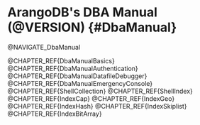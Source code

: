 ArangoDB's DBA Manual (@VERSION) {#DbaManual}
=============================================

@NAVIGATE_DbaManual

@CHAPTER_REF{DbaManualBasics}
@CHAPTER_REF{DbaManualAuthentication}
@CHAPTER_REF{DbaManualDatafileDebugger}
@CHAPTER_REF{DbaManualEmergencyConsole}
@CHAPTER_REF{ShellCollection}
@CHAPTER_REF{ShellIndex}
@CHAPTER_REF{IndexCap}
@CHAPTER_REF{IndexGeo}
@CHAPTER_REF{IndexHash}
@CHAPTER_REF{IndexSkiplist}
@CHAPTER_REF{IndexBitArray}
